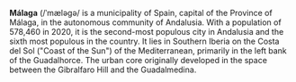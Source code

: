**Málaga** (/ˈmæləɡə/ is a municipality of Spain, capital of the Province of Málaga, in the autonomous community of Andalusia. With a population of 578,460 in 2020, it is the second-most populous city in Andalusia and the sixth most populous in the country. It lies in Southern Iberia on the Costa del Sol ("Coast of the Sun") of the Mediterranean, primarily in the left bank of the Guadalhorce. The urban core originally developed in the space between the Gibralfaro Hill and the Guadalmedina.


